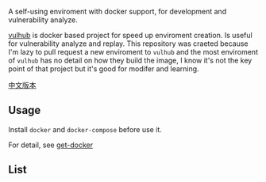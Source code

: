 A self-using enviroment with docker support, for development and vulnerability analyze.

[vulhub](https://github.com/vulhub/vulhub) is docker based project for speed up enviroment creation. Is useful for vulnerability analyze and replay. 
This repository was craeted because I'm lazy to pull request a new enviroment to `vulhub` and the most enviroment of `vulhub` has no detail on how they build the image, I know it's not the key point of that project but it's good for modifer and learning.

[中文版本](README.zh-cn.md)

## Usage

Install `docker` and `docker-compose` before use it.

For detail, see [get-docker](https://docs.docker.com/get-docker/)

## List

